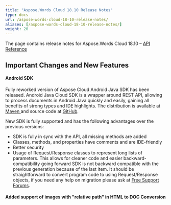 ```yaml
---
title: "Aspose.Words Cloud 18.10 Release Notes"
type: docs
url: /aspose-words-cloud-18-10-release-notes/
aliases: [/aspose-words-cloud-18-10-release-notes/]
weight: 20
---
```


The page contains release notes for Aspose.Words Cloud 18.10 – [API Reference](https://apireference.aspose.cloud/words/)

## Important Changes and New Features

#### Android SDK

Fully reworked version of Aspose Cloud Android Java SDK has been released. Android Java Cloud SDK is a wrapper around REST API, allowing to process documents in Android Java quickly and easily, gaining all benefits of strong types and IDE highlights. The distribution is available at [Maven ](https://repository.aspose.cloud/webapp/#/artifacts/browse/tree/General/repo/com/aspose/aspose-words-cloud-android)and source code at [GitHub](https://github.com/aspose-words-cloud/aspose-words-cloud-java).

New SDK is fully supported and has the following advantages over the previous versions:

- SDK is fully in sync with the API, all missing methods are added
- Classes, methods, and properties have comments and are IDE-friendly
- Better security
- Usage of Request/Response classes to represent long lists of parameters. This allows for cleaner code and easier backward-compatibility going forward
  SDK is not backward compatible with the previous generation because of the last item. It should be straightforward to convert program code to using Request/Response objects, if you need any help on migration please ask at [Free Support Forums](https://forum.aspose.cloud/).
#### Added support of images with "relative path" in HTML to DOC Conversion
